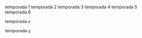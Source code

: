 temporada 1
temporada 2
temporada 3
temporada 4
temporada 5
temporada 6









temporada x


temporada y

